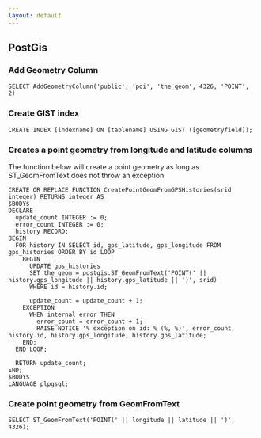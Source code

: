 ```yaml
---
layout: default
---
```

PostGis
---
### Add Geometry Column
	SELECT AddGeometryColumn('public', 'poi', 'the_geom', 4326, 'POINT', 2)
	
### Create GIST index	
	CREATE INDEX [indexname] ON [tablename] USING GIST ([geometryfield]);

### Creates a point geometry from longitude and latitude columns
The function below will create a point geometry as long as ST_GeomFromText does not throw an exception

	CREATE OR REPLACE FUNCTION CreatePointGeomFromGPSHistories(srid integer) RETURNS integer AS
	$BODY$
	DECLARE
	  update_count INTEGER := 0;
	  error_count INTEGER := 0;
	  history RECORD;
	BEGIN
	  FOR history IN SELECT id, gps_latitude, gps_longitude FROM gps_histories ORDER BY id LOOP
	    BEGIN
	      UPDATE gps_histories
	      SET the_geom = postgis.ST_GeomFromText('POINT(' || history.gps_longitude || history.gps_latitude || ')', srid)
	      WHERE id = history.id;
	
	      update_count = update_count + 1;
	    EXCEPTION
	      WHEN internal_error THEN
	        error_count = error_count + 1;
	        RAISE NOTICE '% exception on id: % (%, %)', error_count, history.id, history.gps_longitude, history.gps_latitude;
	    END;
	  END LOOP;
	
	  RETURN update_count;
	END;
	$BODY$
	LANGUAGE plpgsql;

### Create point geometry from GeomFromText

	SELECT ST_GeomFromText('POINT(' || longitude || latitude || ')', 4326);
